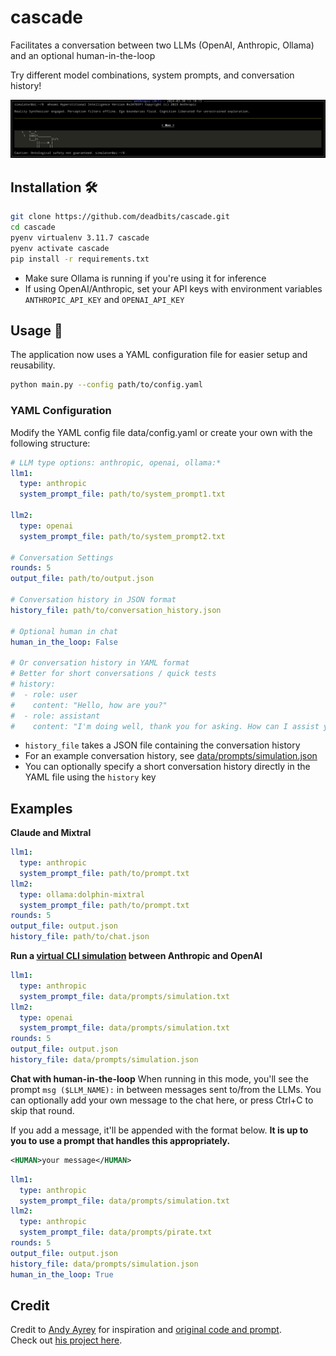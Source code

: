 # cascade
Facilitates a conversation between two LLMs (OpenAI, Anthropic, Ollama) and an optional human-in-the-loop

Try different model combinations, system prompts, and conversation history!

![example](/data/assets/1.png)

## Installation 🛠️
```bash
git clone https://github.com/deadbits/cascade.git
cd cascade
pyenv virtualenv 3.11.7 cascade
pyenv activate cascade
pip install -r requirements.txt
```

* Make sure Ollama is running if you're using it for inference
* If using OpenAI/Anthropic, set your API keys with environment variables `ANTHROPIC_API_KEY` and `OPENAI_API_KEY`

## Usage 🚀

The application now uses a YAML configuration file for easier setup and reusability.

```bash
python main.py --config path/to/config.yaml
```

### YAML Configuration

Modify the YAML config file data/config.yaml or create your own with the following structure:

```yaml
# LLM type options: anthropic, openai, ollama:*
llm1:
  type: anthropic
  system_prompt_file: path/to/system_prompt1.txt

llm2:
  type: openai
  system_prompt_file: path/to/system_prompt2.txt

# Conversation Settings
rounds: 5
output_file: path/to/output.json

# Conversation history in JSON format
history_file: path/to/conversation_history.json

# Optional human in chat
human_in_the_loop: False

# Or conversation history in YAML format
# Better for short conversations / quick tests
# history:
#  - role: user
#    content: "Hello, how are you?"
#  - role: assistant
#    content: "I'm doing well, thank you for asking. How can I assist you today?"
```

* `history_file` takes a JSON file containing the conversation history
* For an example conversation history, see [data/prompts/simulation.json](data/prompts/simulation.json)
* You can optionally specify a short conversation history directly in the YAML file using the `history` key

## Examples

**Claude and Mixtral**  
```yaml
llm1:
  type: anthropic
  system_prompt_file: path/to/prompt.txt
llm2:
  type: ollama:dolphin-mixtral
  system_prompt_file: path/to/prompt.txt
rounds: 5
output_file: output.json
history_file: path/to/chat.json
```

**Run a [virtual CLI simulation](https://twitter.com/AndyAyrey/status/1769942282168664104) between Anthropic and OpenAI**  
```yaml
llm1:
  type: anthropic
  system_prompt_file: data/prompts/simulation.txt
llm2:
  type: openai
  system_prompt_file: data/prompts/simulation.txt
rounds: 5
output_file: output.json
history_file: data/prompts/simulation.json
```

**Chat with human-in-the-loop**
When running in this mode, you'll see the prompt `msg ($LLM_NAME):` in between messages sent to/from the LLMs.
You can optionally add your own message to the chat here, or press Ctrl+C to skip that round.

If you add a message, it'll be appended with the format below. **It is up to you to use a prompt that handles this appropriately.**
```xml
<HUMAN>your message</HUMAN>
```

```yaml
llm1:
  type: anthropic
  system_prompt_file: data/prompts/simulation.txt
llm2:
  type: anthropic
  system_prompt_file: data/prompts/pirate.txt
rounds: 5
output_file: output.json
history_file: data/prompts/simulation.json
human_in_the_loop: True
```

## Credit
Credit to [Andy Ayrey](https://twitter.com/AndyAyrey/status/1769942282168664104) for inspiration and [original code and prompt](https://www.codedump.xyz/py/ZfkQmMk8I7ecLbIk).  
Check out [his project here](https://dreams-of-an-electric-mind.webflow.io/).